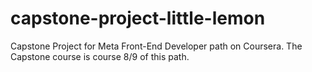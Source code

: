 # capstone-project-little-lemon
Capstone Project for Meta Front-End Developer path on Coursera. The Capstone course is course 8/9 of this path.
